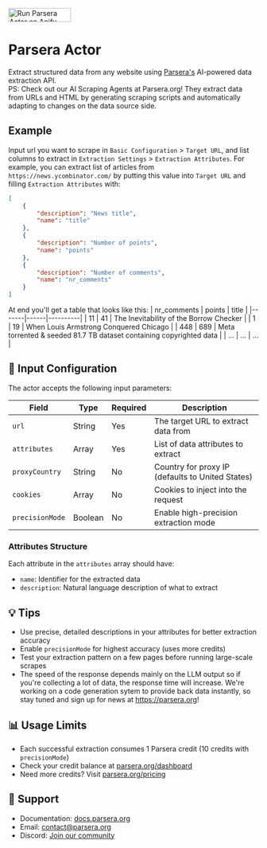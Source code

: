 <a href="https://apify.com/parsera-labs/parsera?fpr=czveg"><img src="https://apify.com/ext/run-on-apify.png" alt="Run Parsera Actor on Apify" width="126" height="28" /></a>

# Parsera Actor

Extract structured data from any website using [Parsera's](https://parsera.org) AI-powered data extraction API. <br>
PS: Check out our AI Scraping Agents at Parsera.org! They extract data from URLs and HTML by generating scraping scripts and automatically adapting to changes on the data source side.

## Example
Input url you want to scrape in `Basic Configuration` > `Target URL`, and list columns to extract in `Extraction Settings` > `Extraction Attributes`.
For example, you can extract list of articles from `https://news.ycombinator.com/` by putting this value into `Target URL` and filling `Extraction Attributes` with:
```json
[
    {
        "description": "News title",
        "name": "title"
    },
    {
        "description": "Number of points",
        "name": "points"
    },
    {
        "description": "Number of comments",
        "name": "nr_comments"
    }
]
```

At end you'll get a table that looks like this:
| nr_comments | points | title |
|-------|------|----------|
| 11 | 41 | The Inevitability of the Borrow Checker |
| 1 | 19 | When Louis Armstrong Conquered Chicago |
| 448 | 689 | Meta torrented & seeded 81.7 TB dataset containing copyrighted data |
| ... | ... | ... |


## 📝 Input Configuration

The actor accepts the following input parameters:

| Field | Type | Required | Description |
|-------|------|----------|-------------|
| `url` | String | Yes | The target URL to extract data from |
| `attributes` | Array | Yes | List of data attributes to extract |
| `proxyCountry` | String | No | Country for proxy IP (defaults to United States) |
| `cookies` | Array | No | Cookies to inject into the request |
| `precisionMode` | Boolean | No | Enable high-precision extraction mode |

### Attributes Structure

Each attribute in the `attributes` array should have:

- `name`: Identifier for the extracted data
- `description`: Natural language description of what to extract

## 💡 Tips

- Use precise, detailed descriptions in your attributes for better extraction accuracy
- Enable `precisionMode` for highest accuracy (uses more credits)
- Test your extraction pattern on a few pages before running large-scale scrapes
- The speed of the response depends mainly on the LLM output so if you're collecting a lot of data, the response time will increase. We're working on a code generation sytem to provide back data instantly, so stay tuned and sign up for news at https://parsera.org!

## 📊 Usage Limits

- Each successful extraction consumes 1 Parsera credit (10 credits with `precisionMode`)
- Check your credit balance at [parsera.org/dashboard](https://parsera.org/app)
- Need more credits? Visit [parsera.org/pricing](https://parsera.org/pricing)

## 🤝 Support

- Documentation: [docs.parsera.org](https://docs.parsera.org)
- Email: <contact@parsera.org>
- Discord: [Join our community](https://discord.gg/parsera)
